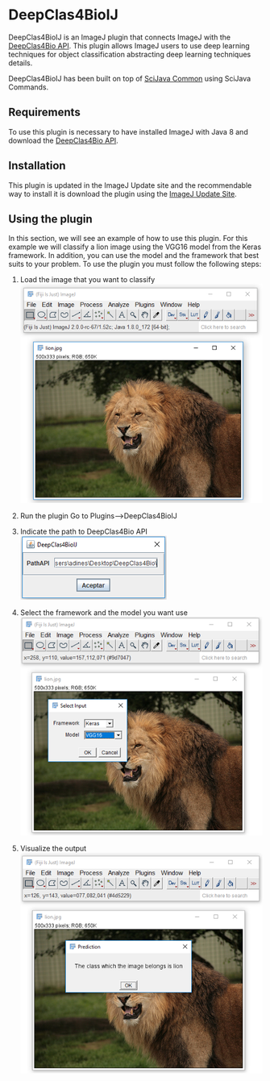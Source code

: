 ﻿# DeepClas4BioIJ

DeepClas4BioIJ is an ImageJ plugin that connects ImageJ with the [DeepClas4Bio API](https://github.com/adines/DeepClas4Bio).  This plugin allows ImageJ users to use deep learning techniques for object classification abstracting deep learning techniques details. 

DeepClas4BioIJ has been built on top of [SciJava Common](https://imagej.net/SciJava_Common) using SciJava Commands.

## Requirements
To use this plugin is necessary to have installed ImageJ with Java 8 and download the [DeepClas4Bio API](https://github.com/adines/DeepClas4Bio).

## Installation
This plugin is updated in the ImageJ Update site and the recommendable way to install it is download the plugin using the [ImageJ Update Site](http://sites.imagej.net/Adines/).

## Using the plugin
In this section, we will see an example of how to use this plugin. For this example we will classify a lion image using the VGG16 model from the Keras framework. In addition, you can use the model and the framework that best suits to your problem. 
To use the plugin you must follow the following steps:

 1. Load the image that you want to classify
![Loading the image](docs/images/001.png)


 2. Run the plugin
 Go to Plugins-->DeepClas4BioIJ

 
 3. Indicate the path to DeepClas4Bio API
![Path of the API](docs/images/002.png)


 4. Select the framework and the model you want use
 ![Select framework and model](docs/images/003.png)

 
 5. Visualize the output
 ![Visualize the output](docs/images/004.png)
